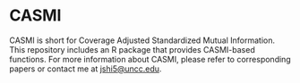 # CASMI
CASMI is short for Coverage Adjusted Standardized Mutual Information. This repository includes an R package that provides CASMI-based functions.
For more information about CASMI, please refer to corresponding papers or contact me at jshi5@uncc.edu.
